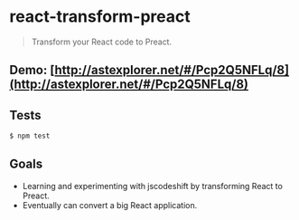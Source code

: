 # react-transform-preact

> Transform your React code to Preact.

## Demo: [http://astexplorer.net/#/Pcp2Q5NFLq/8](http://astexplorer.net/#/Pcp2Q5NFLq/8)

## Tests

```bash
$ npm test
```

## Goals

- Learning and experimenting with jscodeshift by transforming React to Preact.
- Eventually can convert a big React application.
